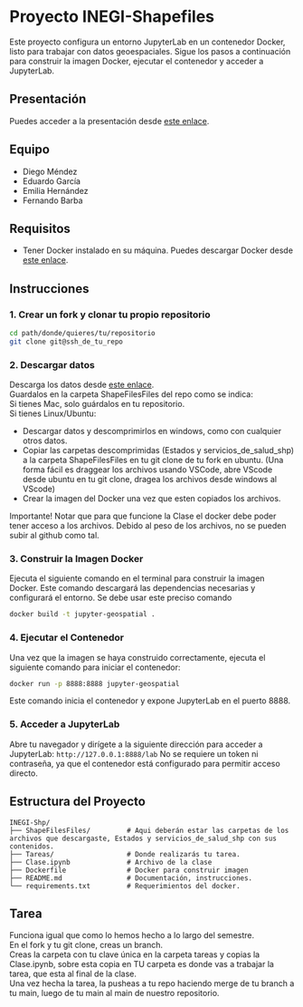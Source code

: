 # Proyecto INEGI-Shapefiles

Este proyecto configura un entorno JupyterLab en un contenedor Docker, listo para trabajar con datos geoespaciales. Sigue los pasos a continuación para construir la imagen Docker, ejecutar el contenedor y acceder a JupyterLab.

## Presentación
Puedes acceder a la presentación desde [este enlace](https://www.canva.com/design/DAGXKbWfQb8/kxijUliN-Ureeskl60ShoA/edit?utm_content=DAGXKbWfQb8&utm_campaign=designshare&utm_medium=link2&utm_source=sharebutton).

## Equipo
- Diego Méndez
- Eduardo García
- Emilia Hernández
- Fernando Barba

## Requisitos

- Tener Docker instalado en su máquina. Puedes descargar Docker desde [este enlace](https://www.docker.com/products/docker-desktop).

## Instrucciones




### 1. Crear un fork y clonar tu propio repositorio 

```bash
cd path/donde/quieres/tu/repositorio
git clone git@ssh_de_tu_repo
```
### 2. Descargar datos
Descarga los datos desde [este enlace](https://drive.google.com/drive/folders/12TlCjAGX-ugtGkvumdibX7RHO-g_TXif?usp=sharing).<br>
Guardalos en la carpeta ShapeFilesFiles del repo como se indica: <br>
Si tienes Mac, solo guárdalos en tu repositorio. <br>
Si tienes Linux/Ubuntu:
- Descargar datos y descomprimirlos en windows, como con cualquier otros datos.
- Copiar las carpetas descomprimidas (Estados y servicios_de_salud_shp) a la carpeta ShapeFilesFiles en tu git clone de tu fork en ubuntu. (Una forma fácil es draggear los archivos usando VSCode, abre VScode desde ubuntu en tu git clone, dragea los archivos desde windows al VScode)
- Crear la imagen del Docker una vez que esten copiados los archivos.

Importante! Notar que para que funcione la Clase el docker debe poder tener acceso a los archivos.
Debido al peso de los archivos, no se pueden subir al github como tal.

### 3. Construir la Imagen Docker
Ejecuta el siguiente comando en el terminal para construir la imagen Docker. Este comando descargará las dependencias necesarias y configurará el entorno. Se debe usar este preciso comando
```bash
docker build -t jupyter-geospatial . 
```

### 4. Ejecutar el Contenedor
Una vez que la imagen se haya construido correctamente, ejecuta el siguiente comando para iniciar el contenedor:
```bash
docker run -p 8888:8888 jupyter-geospatial
```
Este comando inicia el contenedor y expone JupyterLab en el puerto 8888.
### 5. Acceder a JupyterLab
Abre tu navegador y dirígete a la siguiente dirección para acceder a JupyterLab:
```http://127.0.0.1:8888/lab```
No se requiere un token ni contraseña, ya que el contenedor está configurado para permitir acceso directo.

## Estructura del Proyecto
```plaintext
INEGI-Shp/
├── ShapeFilesFiles/         # Aqui deberán estar las carpetas de los archivos que descargaste, Estados y servicios_de_salud_shp con sus contenidos.
├── Tareas/                  # Donde realizarás tu tarea.
├── Clase.ipynb              # Archivo de la clase
├── Dockerfile               # Docker para construir imagen
├── README.md                # Documentación, instrucciones.
└── requirements.txt         # Requerimientos del docker.
```

## Tarea
Funciona igual que como lo hemos hecho a lo largo del semestre.<br>
En el fork y tu git clone, creas un branch. <br>
Creas la carpeta con tu clave única en la carpeta tareas y copias la Clase.ipynb, sobre esta copia en TU carpeta es donde vas a trabajar la tarea, que esta al final de la clase. <br>
Una vez hecha la tarea, la pusheas a tu repo haciendo merge de tu branch a tu main, luego de tu main al main de nuestro repositorio.

